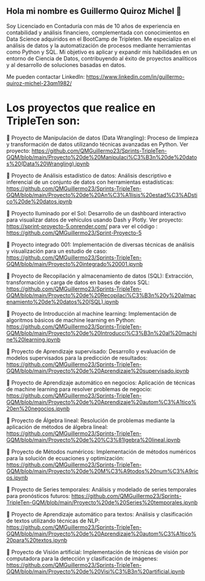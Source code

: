 ## Hola mi nombre es Guillermo Quiroz Michel 👋



Soy Licenciado en Contaduría con más de 10 años de experiencia en contabilidad y análisis financiero, complementada con conocimientos en Data Science adquiridos en el BootCamp de Tripleten. Me especializo en el análisis de datos y la automatización de procesos mediante herramientas como Python y SQL. Mi objetivo es aplicar y expandir mis habilidades en un entorno de Ciencia de Datos, contribuyendo al éxito de proyectos analíticos y al desarrollo de soluciones basadas en datos.



Me pueden contactar LinkedIn: https://www.linkedin.com/in/guillermo-quiroz-michel-23qm1982/ 

# Los proyectos que realice en TripleTen son:

	Proyecto de Manipulación de datos (Data Wrangling): Proceso de limpieza y transformación de datos utilizando técnicas avanzadas en Python. Ver proyecto:	https://github.com/QMGuillermo23/Sprints-TripleTen-GQM/blob/main/Proyecto%20de%20Manipulaci%C3%B3n%20de%20datos%20(Data%20Wrangling).ipynb

	Proyecto de Análisis estadístico de datos: Análisis descriptivo e inferencial de un conjunto de datos con herramientas estadísticas:	https://github.com/QMGuillermo23/Sprints-TripleTen-GQM/blob/main/Proyecto%20de%20An%C3%A1lisis%20estad%C3%ADstico%20de%20datos.ipynb

	Proyecto Iluminado por el Sol: Desarrollo de un dashboard interactivo para visualizar datos de vehículos usando Dash y Plotly. Ver proyecto:		https://sprint-proyecto-5.onrender.com/	para ver el código :		https://github.com/QMGuillermo23/Sprint-Proyecto-5

	Proyecto integrado 001: Implementación de diversas técnicas de análisis y visualización para un estudio de caso: 	https://github.com/QMGuillermo23/Sprints-TripleTen-GQM/blob/main/Proyecto%20integrado%20001.ipynb

	Proyecto de Recopilación y almacenamiento de datos (SQL): Extracción, transformación y carga de datos en bases de datos SQL:		https://github.com/QMGuillermo23/Sprints-TripleTen-GQM/blob/main/Proyecto%20de%20Recopilaci%C3%B3n%20y%20almacenamiento%20de%20datos%20(SQL).ipynb

	Proyecto de Introducción al machine learning: Implementación de algoritmos básicos de machine learning en Python: 		https://github.com/QMGuillermo23/Sprints-TripleTen-GQM/blob/main/Proyecto%20de%20Introducci%C3%B3n%20al%20machine%20learning.ipynb

	Proyecto de Aprendizaje supervisado: Desarrollo y evaluación de modelos supervisados para la predicción de resultados: 	https://github.com/QMGuillermo23/Sprints-TripleTen-GQM/blob/main/Proyecto%20de%20Aprendizaje%20supervisado.ipynb

	Proyecto de Aprendizaje automático en negocios: Aplicación de técnicas de machine learning para resolver problemas de negocio:	https://github.com/QMGuillermo23/Sprints-TripleTen-GQM/blob/main/Proyecto%20de%20Aprendizaje%20autom%C3%A1tico%20en%20negocios.ipynb

	Proyecto de Álgebra lineal: Resolución de problemas mediante la aplicación de métodos de álgebra lineal: 	https://github.com/QMGuillermo23/Sprints-TripleTen-GQM/blob/main/Proyecto%20de%20%C3%81lgebra%20lineal.ipynb

	Proyecto de Métodos numéricos: Implementación de métodos numéricos para la solución de ecuaciones y optimización:	https://github.com/QMGuillermo23/Sprints-TripleTen-GQM/blob/main/Proyecto%20de%20M%C3%A9todos%20num%C3%A9ricos.ipynb

	Proyecto de Series temporales: Análisis y modelado de series temporales para pronósticos futuros: 	https://github.com/QMGuillermo23/Sprints-TripleTen-GQM/blob/main/Proyecto%20de%20Series%20temporales.ipynb

	Proyecto de Aprendizaje automático para textos: Análisis y clasificación de textos utilizando técnicas de NLP:	https://github.com/QMGuillermo23/Sprints-TripleTen-GQM/blob/main/Proyecto%20de%20Aprendizaje%20autom%C3%A1tico%20para%20textos.ipynb

	Proyecto de Visión artificial: Implementación de técnicas de visión por computadora para la detección y clasificación de imágenes:	https://github.com/QMGuillermo23/Sprints-TripleTen-GQM/blob/main/Proyecto%20de%20Visi%C3%B3n%20artificial.ipynb



